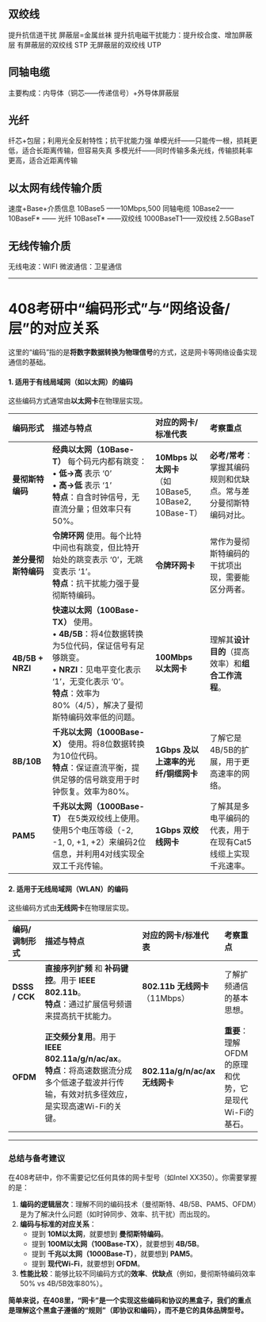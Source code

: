


## 双绞线
提升抗信道干扰
屏蔽层=金属丝袜
提升抗电磁干扰能力：提升绞合度、增加屏蔽层
有屏蔽层的双绞线 STP
无屏蔽层的双绞线 UTP
## 同轴电缆
主要构成：内导体（铜芯——传递信号）+外导体屏蔽层
## 光纤
纤芯+包层；利用光全反射特性；抗干扰能力强
单模光纤——只能传一根，损耗更低，适合长距离传输，但容易失真
多模光纤——同时传输多条光线，传输损耗率更高，适合近距离传输

## 以太网有线传输介质
速度+Base+介质信息
10Base5 ——10Mbps,500 同轴电缆
10Base2——
10BaseF* —— 光纤
10BaseT* ——双绞线
1000BaseT1——双绞线
2.5GBaseT

## 无线传输介质
无线电波：WIFI
微波通信：卫星通信



---

# 408考研中“编码形式”与“网络设备/层”的对应关系

这里的“编码”指的是**将数字数据转换为物理信号**的方式，这是网卡等网络设备实现通信的基础。

#### 1. 适用于有线局域网（如以太网）的编码

这些编码方式通常由**以太网卡**在物理层实现。

| 编码形式 | 描述与特点 | 对应的网卡/标准代表 | 考察重点 |
| :--- | :--- | :--- | :--- |
| **曼彻斯特编码** | **经典以太网（10Base-T）** 每个码元内都有跳变：<br>• **低→高** 表示 ‘0’<br>• **高→低** 表示 ‘1’<br>**特点**：自含时钟信号，无直流分量；但效率只有50%。 | **10Mbps 以太网卡**<br>（如 10Base5, 10Base2, 10Base-T） | **必考/常考**：掌握其编码规则和优缺点。常与差分曼彻斯特编码对比。 |
| **差分曼彻斯特编码** | **令牌环网** 使用。每个比特中间也有跳变，但比特开始处的跳变表示 ‘0’，无跳变表示 ‘1’。<br>**特点**：抗干扰能力强于曼彻斯特编码。 | **令牌环网卡** | 常作为曼彻斯特编码的干扰项出现，需要能区分两者。 |
| **4B/5B + NRZI** | **快速以太网（100Base-TX）** 使用。<br>• **4B/5B**：将4位数据转换为5位代码，保证信号有足够跳变。<br>• **NRZI**：见电平变化表示 ‘1’，无变化表示 ‘0’。<br>**特点**：效率为80%（4/5），解决了曼彻斯特编码效率低的问题。 | **100Mbps 以太网卡** | 理解其**设计目的**（提高效率）和**组合工作流程**。 |
| **8B/10B** | **千兆以太网（1000Base-X）** 使用。将8位数据转换为10位代码。<br>**特点**：保证直流平衡，提供足够的信号跳变用于时钟恢复。效率为80%。 | **1Gbps 及以上速率的光纤/铜缆网卡** | 了解它是4B/5B的扩展，用于更高速率的网络。 |
| **PAM5** | **千兆以太网（1000Base-T）** 在5类双绞线上使用。使用5个电压等级（-2, -1, 0, +1, +2）来编码2位信息，并利用4对线实现全双工千兆传输。 | **1Gbps 双绞线网卡** | 了解其是多电平编码的代表，用于在现有Cat5线缆上实现千兆速率。 |

#### 2. 适用于无线局域网（WLAN）的编码

这些编码方式由**无线网卡**在物理层实现。

| 编码/调制形式 | 描述与特点 | 对应的网卡/标准代表 | 考察重点 |
| :--- | :--- | :--- | :--- |
| **DSSS / CCK** | **直接序列扩频** 和 **补码键控**。用于 **IEEE 802.11b**。<br>**特点**：通过扩展信号频谱来提高抗干扰能力。 | **802.11b 无线网卡**（11Mbps） | 了解扩频通信的基本思想。 |
| **OFDM** | **正交频分复用**。用于 **IEEE 802.11a/g/n/ac/ax**。<br>**特点**：将高速数据流分成多个低速子载波并行传输，有效对抗多径效应，是实现高速Wi-Fi的关键。 | **802.11a/g/n/ac/ax 无线网卡** | **重要**：理解OFDM的原理和优势，它是现代Wi-Fi的基石。 |

---

### 总结与备考建议

在408考研中，你不需要记忆任何具体的网卡型号（如Intel XX350）。你需要掌握的是：

1.  **编码的逻辑层次**：理解不同的编码技术（曼彻斯特、4B/5B、PAM5、OFDM）是为了解决什么问题（如时钟同步、效率、抗干扰）而出现的。
2.  **编码与标准的对应关系**：
    *   提到 **10M以太网**，就要想到 **曼彻斯特编码**。
    *   提到 **100M以太网（100Base-TX）**，就要想到 **4B/5B**。
    *   提到 **千兆以太网（1000Base-T）**，就要想到 **PAM5**。
    *   提到 **现代Wi-Fi**，就要想到 **OFDM**。
3.  **性能比较**：能够比较不同编码方式的**效率**、**优缺点**（例如，曼彻斯特编码效率50% vs 4B/5B效率80%）。

**简单来说，在408里，“网卡”是一个实现这些编码和协议的黑盒子，我们的重点是理解这个黑盒子遵循的“规则”（即协议和编码），而不是它的具体品牌型号。**
<!--stackedit_data:
eyJoaXN0b3J5IjpbMTcyMDc1MTYwNiwtMTE1OTM1MzgxNSwyMD
QwMjk3NjIyXX0=
-->
